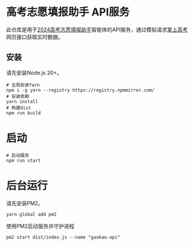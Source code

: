 # 高考志愿填报助手 API服务

此仓库是用于[2024高考志愿填报助手](https://chatglm.cn/main/gdetail/66657769efbf798a741c9ee8)智能体的API服务，通过模拟请求[掌上高考](https://gaokao.cn/)网页接口获取实时数据。

## 安装

请先安装Node.js 20+。

```shell
# 全局安装Yarn
npm i -g yarn --registry https://registry.npmmirror.com/
# 安装依赖
yarn install
# 构建dist
npm run build
```

# 启动

```shell
# 启动服务
npm run start
```

# 后台运行

请先安装PM2。

```shell
yarn global add pm2
```

使用PM2启动服务并守护进程

```shell
pm2 start dist/index.js --name "gaokao-api"
```